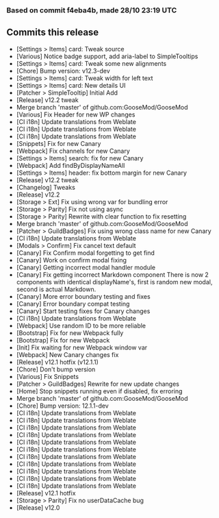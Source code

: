 ### Based on commit f4eba4b, made 28/10 23:19 UTC
## Commits this release
  - [Settings > Items] card: Tweak source
  - [Various] Notice badge support, add aria-label to SimpleTooltips
  - [Settings > Items] card: Tweak some new alignments
  - [Chore] Bump version: v12.3-dev
  - [Settings > Items] card: Tweak width for left text
  - [Settings > Items] card: New details UI
  - [Patcher > SimpleTooltip] Initial Add
  - [Release] v12.2 tweak
  - Merge branch 'master' of github.com:GooseMod/GooseMod
  - [Various] Fix Header for new WP changes
  - [CI i18n] Update translations from Weblate
  - [CI i18n] Update translations from Weblate
  - [CI i18n] Update translations from Weblate
  - [Snippets] Fix for new Canary
  - [Webpack] Fix channels for new Canary
  - [Settings > Items] search: fix for new Canary
  - [Webpack] Add findByDisplayNameAll
  - [Settings > Items] header: fix bottom margin for new Canary
  - [Release] v12.2 tweak
  - [Changelog] Tweaks
  - [Release] v12.2
  - [Storage > Ext] Fix using wrong var for bundling error
  - [Storage > Parity] Fix not using async
  - [Storage > Parity] Rewrite with clear function to fix resetting
  - Merge branch 'master' of github.com:GooseMod/GooseMod
  - [Patcher > GuildBadges] Fix using wrong class name for new Canary
  - [CI i18n] Update translations from Weblate
  - [Modals > Confirm] Fix cancel text default
  - [Canary] Fix Confirm modal forgetting to get find
  - [Canary] Work on confirm modal fixing
  - [Canary] Getting incorrect modal handler module
  - [Canary] Fix getting incorrect Markdown component There is now 2 components with identical displayName's, first is random new modal, second is actual Markdown.
  - [Canary] More error boundary testing and fixes
  - [Canary] Error boundary compat testing
  - [Canary] Start testing fixes for Canary changes
  - [CI i18n] Update translations from Weblate
  - [Webpack] Use random ID to be more reliable
  - [Bootstrap] Fix for new Webpack fully
  - [Bootstrap] Fix for new Webpack
  - [Init] Fix waiting for new Webpack window var
  - [Webpack] New Canary changes fix
  - [Release] v12.1 hotfix (v12.1.1)
  - [Chore] Don't bump version
  - [Various] Fix Snippets
  - [Patcher > GuildBadges] Rewrite for new update changes
  - [Home] Stop snippets running even if disabled, fix erroring
  - Merge branch 'master' of github.com:GooseMod/GooseMod
  - [Chore] Bump version: 12.1.1-dev
  - [CI i18n] Update translations from Weblate
  - [CI i18n] Update translations from Weblate
  - [CI i18n] Update translations from Weblate
  - [CI i18n] Update translations from Weblate
  - [CI i18n] Update translations from Weblate
  - [CI i18n] Update translations from Weblate
  - [CI i18n] Update translations from Weblate
  - [CI i18n] Update translations from Weblate
  - [CI i18n] Update translations from Weblate
  - [CI i18n] Update translations from Weblate
  - [CI i18n] Update translations from Weblate
  - [Release] v12.1 hotfix
  - [Storage > Parity] Fix no userDataCache bug
  - [Release] v12.0